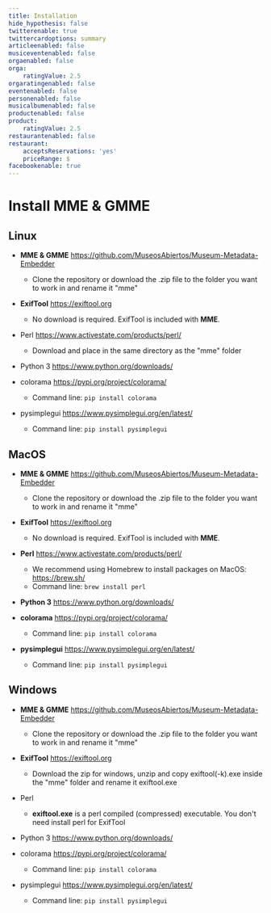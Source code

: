 ```yaml
---
title: Installation
hide_hypothesis: false
twitterenable: true
twittercardoptions: summary
articleenabled: false
musiceventenabled: false
orgaenabled: false
orga:
    ratingValue: 2.5
orgaratingenabled: false
eventenabled: false
personenabled: false
musicalbumenabled: false
productenabled: false
product:
    ratingValue: 2.5
restaurantenabled: false
restaurant:
    acceptsReservations: 'yes'
    priceRange: $
facebookenable: true
---
```


# Install MME & GMME

## Linux

- **MME & GMME** https://github.com/MuseosAbiertos/Museum-Metadata-Embedder
  - Clone the repository or download the .zip file to the folder you want to work in and rename it "mme"

- **ExifTool** 	https://exiftool.org
  - No download is required. ExifTool is included with **MME**.

- Perl https://www.activestate.com/products/perl/
  - Download and place in the same directory as the "mme" folder

- Python 3 https://www.python.org/downloads/

- colorama https://pypi.org/project/colorama/
  - Command line: <code>pip install colorama</code>

- pysimplegui https://www.pysimplegui.org/en/latest/
  - Command line: <code>pip install pysimplegui</code>

## MacOS

- **MME & GMME** https://github.com/MuseosAbiertos/Museum-Metadata-Embedder
  - Clone the repository or download the .zip file to the folder you want to work in and rename it "mme"

- **ExifTool** 	https://exiftool.org
  - No download is required. ExifTool is included with **MME**.

- **Perl** https://www.activestate.com/products/perl/
  - We recommend using Homebrew to install packages on MacOS: https://brew.sh/
  - Command line: <code>brew install perl</code>

- **Python 3** https://www.python.org/downloads/

- **colorama** https://pypi.org/project/colorama/
  - Command line: <code>pip install colorama</code>

- **pysimplegui** https://www.pysimplegui.org/en/latest/
  - Command line: <code>pip install pysimplegui</code>


## Windows

- **MME & GMME** https://github.com/MuseosAbiertos/Museum-Metadata-Embedder
  - Clone the repository or download the .zip file to the folder you want to work in and rename it "mme"

- **ExifTool** 	https://exiftool.org
  - Download the zip for windows, unzip and copy exiftool(-k).exe inside the "mme" folder and rename it exiftool.exe 

- Perl 
  - **exiftool.exe** is a perl compiled (compressed) executable. You don't need install perl for ExifTool

- Python 3 https://www.python.org/downloads/

- colorama https://pypi.org/project/colorama/
  - Command line: <code>pip install colorama</code>

- pysimplegui https://www.pysimplegui.org/en/latest/
  - Command line: <code>pip install pysimplegui</code>


